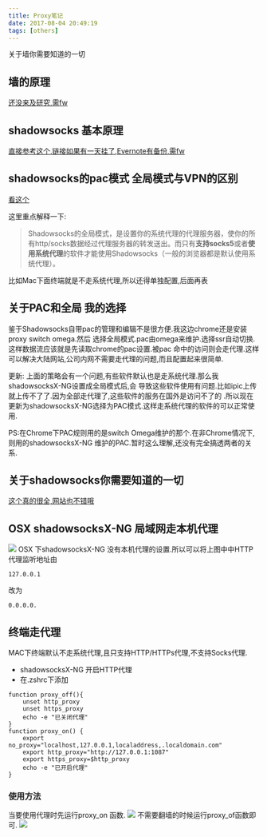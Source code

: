 ```yaml
---
title: Proxy笔记
date: 2017-08-04 20:49:19
tags: [others]
---
```

关于墙你需要知道的一切<!--more-->
## 墙的原理
[还没来及研究,需fw](https://docs.google.com/document/d/1mmMiMYbviMxJ-DhTyIGdK7OOg581LSD1CZV4XY1OMG8/pub#h.qgojh5xsppyz)

## shadowsocks 基本原理
[直接参考这个,链接如果有一天挂了,Evernote有备份,需fw](https://vc2tea.com/whats-shadowsocks/)

## shadowsocks的pac模式 全局模式与VPN的区别
[看这个](https://doub.io/ss-jc9/)

这里重点解释一下:
>Shadowsocks的全局模式，是设置你的系统代理的代理服务器，使你的所有http/socks数据经过代理服务器的转发送出。而只有**支持socks5**或者**使用系统代理**的软件才能使用Shadowsocks（一般的浏览器都是默认使用系统代理）。

比如Mac下面终端就是不走系统代理,所以还得单独配置,后面再表


## 关于PAC和全局 我的选择
鉴于Shadowsocks自带pac的管理和编辑不是很方便.我这边chrome还是安装proxy switch omega.然后
选择全局模式.pac由omega来维护.选择ssr自动切换.这样数据流应该就是先读取chrome的pac设置.被pac
命中的访问则会走代理.这样可以解决大陆网站,公司内网不需要走代理的问题,而且配置起来很简单.

更新:
上面的策略会有一个问题,有些软件默认也是走系统代理.那么我shadowsocksX-NG设置成全局模式后,会
导致这些软件使用有问题.比如ipic上传就上传不了了.因为全部走代理了,这些软件的服务在国外是访问不了的
.所以现在更新为shadowsocksX-NG选择为PAC模式.这样走系统代理的软件的可以正常使用.

PS:在Chrome下PAC规则用的是switch Omega维护的那个.在非Chrome情况下,则用的shadowsocksX-NG
维护的PAC.暂时这么理解,还没有完全搞透两者的关系.



## 关于shadowsocks你需要知道的一切
[这个真的很全,网站也不错哦](https://doub.io/ss-jc35/)


## OSX shadowsocksX-NG 局域网走本机代理
![](https://blog-image-1257302654.cos.ap-guangzhou.myqcloud.com/2018-08-24-043850.jpg)
OSX 下shadowsocksX-NG 没有本机代理的设置.所以可以将上图中中HTTP代理监听地址由
```
127.0.0.1
```
 改为
 ```
 0.0.0.0.
 ```

## 终端走代理
MAC下终端默认不走系统代理,且只支持HTTP/HTTPs代理,不支持Socks代理.
- shadowsocksX-NG 开启HTTP代理
- 在.zshrc下添加
```shell
function proxy_off(){
    unset http_proxy
    unset https_proxy
    echo -e "已关闭代理"
}
function proxy_on() {
    export no_proxy="localhost,127.0.0.1,localaddress,.localdomain.com"
    export http_proxy="http://127.0.0.1:1087"
    export https_proxy=$http_proxy
    echo -e "已开启代理"
}
```
### 使用方法
当要使用代理时先运行proxy_on 函数.
![](https://blog-image-1257302654.cos.ap-guangzhou.myqcloud.com/2018-08-24-043937.jpg)
不需要翻墙的时候运行proxy_of函数即可.
![](https://blog-image-1257302654.cos.ap-guangzhou.myqcloud.com/2018-08-24-043959.jpg)
